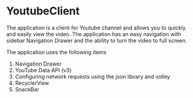 # YoutubeClient
The application is a client for Youtube channel and allows you to quickly and easily view the video. The application has an easy navigation with sidebar Navigation Drawer and the ability to turn the video to full screen.

The application uses the following items

1) Navigation Drawer
2) YouTube Data API (v3)
3) Configuring network requests using the json library and volley
4) RecyclerView
5) SnackBar
